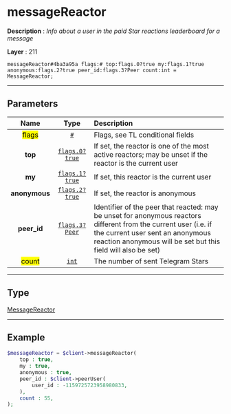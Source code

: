 # messageReactor

**Description** : *Info about a user in the paid Star reactions leaderboard for a message*

**Layer** : 211

```tl
messageReactor#4ba3a95a flags:# top:flags.0?true my:flags.1?true anonymous:flags.2?true peer_id:flags.3?Peer count:int = MessageReactor;
```

---

## Parameters

| Name | Type | Description |
| :---: | :---: | :--- |
| <mark>flags</mark> | [`#`](type/#) | Flags, see TL conditional fields |
| **top** | [`flags.0?true`](type/true) | If set, the reactor is one of the most active reactors; may be unset if the reactor is the current user |
| **my** | [`flags.1?true`](type/true) | If set, this reactor is the current user |
| **anonymous** | [`flags.2?true`](type/true) | If set, the reactor is anonymous |
| **peer_id** | [`flags.3?Peer`](type/Peer) | Identifier of the peer that reacted: may be unset for anonymous reactors different from the current user (i.e. if the current user sent an anonymous reaction anonymous will be set but this field will also be set) |
| <mark>count</mark> | [`int`](type/int) | The number of sent Telegram Stars |

---

## Type

[MessageReactor](type/MessageReactor)

---

## Example

```php
$messageReactor = $client->messageReactor(
	top : true,
	my : true,
	anonymous : true,
	peer_id : $client->peerUser(
		user_id : -1159725723958980833,
	),
	count : 55,
);
```